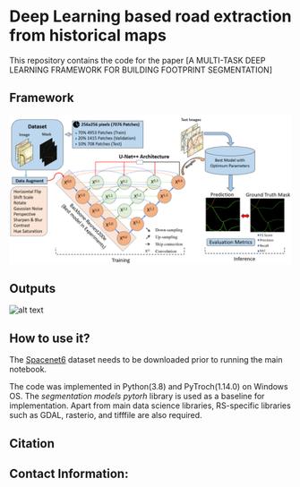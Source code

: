# Deep Learning based road extraction from historical maps 
This repository contains the code for the paper [A MULTI-TASK DEEP LEARNING FRAMEWORK FOR BUILDING FOOTPRINT SEGMENTATION]

Framework
---------------------
![alt text](figures/framework.png)


Outputs
---------------------
![alt text](ims/1.png)




How to use it?
---------------------

The [Spacenet6](https://arxiv.org/abs/2004.06500) dataset needs to be downloaded prior to running the main notebook. 

The code was implemented in Python(3.8) and PyTroch(1.14.0) on Windows OS. The *segmentation models pytorh* library is used as a baseline for implementation. 
Apart from main data science libraries, RS-specific libraries such as GDAL, rasterio, and tifffile are also required.

Citation
---------------------

Contact Information:
--------------------
